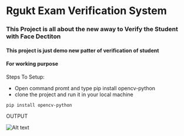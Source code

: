 # Rgukt Exam Verification System
### This Project is all about the new away to Verify the Student with Face Dectiton
#### This project is just demo new patter of verification of student 
#### For working purpose 

Steps To Setup:
* Open command promt and type pip install opencv-python
* clone the project and run it in your local machine

```
pip install opencv-python
```
OUTPUT 

![Alt text](https://github.com/kadambarigirish/Rgukt_exam_Verification/blob/main/Screenshot%202021-06-28%20004052.png "Optional title")



